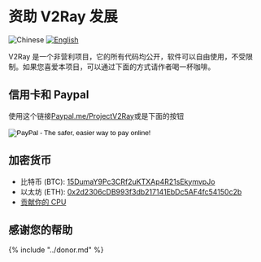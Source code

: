 # 资助 V2Ray 发展

![Chinese](../resources/chinese.svg) [![English](../resources/english.svg)](https://www.v2ray.com/en/welcome/donate.html)

V2Ray 是一个非营利项目，它的所有代码均公开，软件可以自由使用，不受限制。如果您喜爱本项目，可以通过下面的方式请作者喝一杯咖啡。

## 信用卡和 Paypal

使用这个链接[Paypal.me/ProjectV2Ray](https://www.paypal.me/ProjectV2Ray/25)或是下面的按钮

<form action="https://www.paypal.com/cgi-bin/webscr" method="post" target="_top">
<input type="hidden" name="cmd" value="_s-xclick">
<input type="hidden" name="hosted_button_id" value="4TU3UKYANT2WY">
<input type="image" src="https://www.paypalobjects.com/en_US/i/btn/btn_donate_LG.gif" border="0" name="submit" alt="PayPal - The safer, easier way to pay online!">
<img alt="" border="0" src="https://www.paypalobjects.com/en_US/i/scr/pixel.gif" width="1" height="1">
</form>

## 加密货币

* 比特币 (BTC): [15DumaY9Pc3CRf2uKTXAp4R21sEkymvpJo](https://blockchain.info/address/15DumaY9Pc3CRf2uKTXAp4R21sEkymvpJo)
* 以太坊 (ETH): [0x2d2306cDB993f3db217141EbDc5AF4fc54150c2b](https://etherscan.io/address/0x2d2306cDB993f3db217141EbDc5AF4fc54150c2b)
* [贡献你的 CPU](cpu.md)

## 感谢您的帮助

{% include "../donor.md" %}